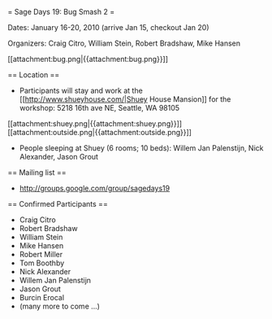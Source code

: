 = Sage Days 19: Bug Smash 2 =

Dates: January 16-20, 2010  (arrive Jan 15, checkout Jan 20)

Organizers: Craig Citro, William Stein, Robert Bradshaw, Mike Hansen


 [[attachment:bug.png|{{attachment:bug.png}}]]

== Location ==

 * Participants will stay and work at the [[http://www.shueyhouse.com/|Shuey House Mansion]] for the workshop:
   5218 16th ave NE, Seattle, WA 98105

 [[attachment:shuey.png|{{attachment:shuey.png}}]]  [[attachment:outside.png|{{attachment:outside.png}}]]

 * People sleeping at Shuey (6 rooms; 10 beds): Willem Jan Palenstijn, Nick Alexander, Jason Grout

== Mailing list ==
 * http://groups.google.com/group/sagedays19

== Confirmed Participants ==

 * Craig Citro
 * Robert Bradshaw
 * William Stein
 * Mike Hansen
 * Robert Miller
 * Tom Boothby
 * Nick Alexander 
 * Willem Jan Palenstijn
 * Jason Grout 
 * Burcin Erocal
 * (many more to come ...)
